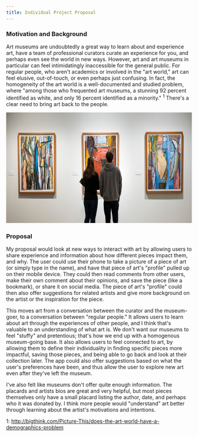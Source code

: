 ```yaml
---
title: Individual Project Proposal
---
```


### Motivation and Background

Art museums are undoubtedly a great way to learn about and experience art, have a team of professional curators curate an experience 
for you, and perhaps even see the world in new ways. However, art and art museums in particular can feel intimidatingly inaccessible 
for the general public. For regular people, who aren't academics or involved in the "art world," art can feel elusive, out-of-touch, 
or even perhaps just confusing. In fact, the homogeneity of the art world is a well-documented and studied problem, where "among those 
who frequented art museums, a stunning 92 percent identified as white, and only 16 percent identified as a minority." <sup>1</sup> 
There's a clear need to bring art back to the people. 

<img src="../img/art-museum.jpg" alt="Art Museum" style="height: 300px;"/>  

### Proposal

My proposal would look at new ways to interact with art by allowing users to share experience and information about how different 
pieces impact them, and why.
The user could use their phone to take a picture of a piece of art (or simply type in the name), and have that 
piece of art's "profile" pulled up on their mobile device. They could then read comments from other users, make their own 
comment about their opinions, and save the piece (like a bookmark), or share it on social media. The piece of art's "profile" 
could then also offer suggestions for related artists and give more background on the artist or the inspiration for the piece. 

This moves art from a conversation between the curator and the museum-goer, to a conversation between "regular people." 
It allows users to learn about art through the experiences of other people, and I think that's valuable to an understanding of what art is. 
We don't want our museums to feel "stuffy" and pretentious; that's how we end up with a homogenous museum-going base. 
It also allows users to feel connected to art, by allowing them to define their individuality in finding specific pieces more 
impactful, saving those pieces, and being able to go back and look at their collection later. The app could also offer suggestions 
based on what the user's preferences have been, and thus allow the user to explore new art even after they've left the museum. 

I've also felt like museums don't offer quite enough information. The placards and artists bios are great and very helpful, 
but most pieces themselves only have a small placard listing the author, date, and perhaps who it was donated by. I think more 
people would "understand" art better through learning about the artist's motivations and intentions. 




1: http://bigthink.com/Picture-This/does-the-art-world-have-a-demographics-problem
